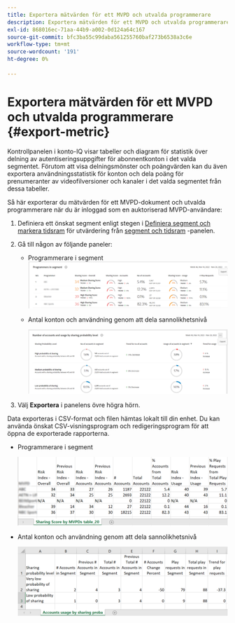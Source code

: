 ```yaml
---
title: Exportera mätvärden för ett MVPD och utvalda programmerare
description: Exportera mätvärden för ett MVPD och utvalda programmerare
exl-id: 868016ec-71aa-44b9-a002-0d124a64c167
source-git-commit: bfc3ba55c99daba561255760baf273b6538a3c6e
workflow-type: tm+mt
source-wordcount: '191'
ht-degree: 0%

---
```


# Exportera mätvärden för ett MVPD och utvalda programmerare {#export-metric}

Kontrollpanelen i konto-IQ visar tabeller och diagram för statistik över delning av autentiseringsuppgifter för abonnentkonton i det valda segmentet. Förutom att visa delningsmönster och poängvärden kan du även exportera användningsstatistik för konton och dela poäng för prenumeranter av videofilversioner och kanaler i det valda segmentet från dessa tabeller.

Så här exporterar du mätvärden för ett MVPD-dokument och utvalda programmerare när du är inloggad som en auktoriserad MVPD-användare:

1. Definiera ett önskat segment enligt stegen i [Definiera segment och markera tidsram](/help/AccountIQ/howto-select-segment-timeframe.md) för utvärdering från [segment och tidsram](/help/AccountIQ/segments-timeframe.md) -panelen.

1. Gå till någon av följande paneler:

   * Programmerare i segment
      ![](assets/prog-segment-export-option.png)

   * Antal konton och användning genom att dela sannolikhetsnivå

      ![](assets/progr-usage-panel-export.png)

1. Välj **Exportera** i panelens övre högra hörn.

Data exporteras i CSV-format och filen hämtas lokalt till din enhet. Du kan använda önskat CSV-visningsprogram och redigeringsprogram för att öppna de exporterade rapporterna.

* Programmerare i segment

   ![](assets/export-progr-in-seg.png)


* Antal konton och användning genom att dela sannolikhetsnivå

   ![](assets/export-acc-usage.png)
